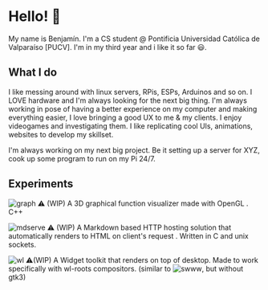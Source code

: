 # Hello! 👋
My name is Benjamín. I'm a CS student @ Pontificia Universidad Católica de Valparaíso [PUCV].
I'm in my third year and i like it so far 😃.
## What I do

I like messing around with linux servers, RPis, ESPs, Arduinos and so on. I LOVE hardware and I'm always looking for the next big thing. I'm always working in pose of having a better experience on my computer and making everything easier, I love bringing a good UX to me & my clients. I enjoy videogames and investigating them. I like replicating cool UIs, animations, websites to develop my skillset.

I'm always working on my next big project. Be it setting up a server for XYZ, cook up some program to run on my Pi 24/7. 

## Experiments

![graph](https://github.com/cykrr/graph2) ⚠️ (WIP) A 3D graphical function visualizer made with OpenGL . C++

![mdserve](https://github.com/cykrr/mdserve) ⚠️ (WIP) A Markdown based HTTP hosting solution that automatically renders to HTML on client's request . Written in C and unix sockets.

![wl](https://github.com/cykrr/wl) ⚠️(WIP) A Widget toolkit that renders on top of desktop. Made to work specifically with wl-roots compositors. (similar to ![swww](https://github.com/elkowar/eww), but without gtk3)

